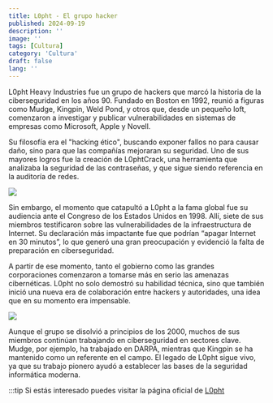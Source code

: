 ```yaml
---
title: L0pht - El grupo hacker
published: 2024-09-19
description: ''
image: ''
tags: [Cultura]
category: 'Cultura'
draft: false 
lang: ''
---
```


L0pht Heavy Industries fue un grupo de hackers que marcó la historia de la ciberseguridad en los años 90. Fundado en Boston en 1992, reunió a figuras como Mudge, Kingpin, Weld Pond, y otros que, desde un pequeño loft, comenzaron a investigar y publicar vulnerabilidades en sistemas de empresas como Microsoft, Apple y Novell.

Su filosofía era el "hacking ético", buscando exponer fallos no para causar daño, sino para que las compañías mejoraran su seguridad. Uno de sus mayores logros fue la creación de L0phtCrack, una herramienta que analizaba la seguridad de las contraseñas, y que sigue siendo referencia en la auditoría de redes.

![](https://l0pht.com/images/l0pht_logo.png)

Sin embargo, el momento que catapultó a L0pht a la fama global fue su audiencia ante el Congreso de los Estados Unidos en 1998. Allí, siete de sus miembros testificaron sobre las vulnerabilidades de la infraestructura de Internet. Su declaración más impactante fue que podrían “apagar Internet en 30 minutos”, lo que generó una gran preocupación y evidenció la falta de preparación en ciberseguridad.

A partir de ese momento, tanto el gobierno como las grandes corporaciones comenzaron a tomarse más en serio las amenazas cibernéticas. L0pht no solo demostró su habilidad técnica, sino que también inició una nueva era de colaboración entre hackers y autoridades, una idea que en su momento era impensable.

![](https://l0pht.com/images/L0phtSupper.jpeg)


Aunque el grupo se disolvió a principios de los 2000, muchos de sus miembros continúan trabajando en ciberseguridad en sectores clave. Mudge, por ejemplo, ha trabajado en DARPA, mientras que Kingpin se ha mantenido como un referente en el campo. El legado de L0pht sigue vivo, ya que su trabajo pionero ayudó a establecer las bases de la seguridad informática moderna.

:::tip
Si estás interesado puedes visitar la página oficial de [L0pht](https://l0pht.com/)